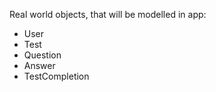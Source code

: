 Real world objects, that will be modelled in app:
- User
- Test
- Question
- Answer
- TestCompletion
